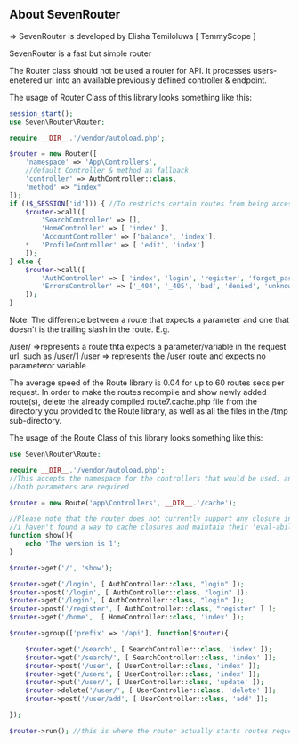 ## About SevenRouter

=> SevenRouter is developed by Elisha Temiloluwa [ TemmyScope ]	

SevenRouter is a fast but simple router

The Router class should not be used a router for API. It processes users-enetered url into an available 
previously defined controller & endpoint.

The usage of Router Class of this library looks something like this:

```php
session_start();
use Seven\Router\Router;

require __DIR__.'/vendor/autoload.php';

$router = new Router([
	'namespace' => 'App\Controllers',
	//default Controller & method as fallback
	'controller' => AuthController::class,
	'method' => "index"
]);
if (($_SESSION['id'])) { //To restricts certain routes from being accessed without a certain session set
	$router->call([
		'SearchController' => [],
		'HomeController' => [ 'index' ],
		'AccountController' => ['balance', 'index'],
 	*	'ProfileController' => [ 'edit', 'index']
	]);
} else {
	$router->call([
		'AuthController' => [ 'index', 'login', 'register', 'forgot_password', 'activate', 'about', 'logout'],
		'ErrorsController' => ['_404', '_405', 'bad', 'denied', 'unknown']
	]);
}
```


Note: The difference between a route that expects a parameter and one that doesn't is the trailing slash in the route. E.g.

/user/ =>represents a route thta expects a parameter/variable in the request url, such as /user/1
/user => represents the /user route and expects no parameteror variable

The average speed of the Route library is 0.04 for up to 60 routes secs per request.
In order to make the routes recompile and show newly added route(s), delete the already compiled route7.cache.php file from the directory you provided to the Route library, as well as all the files in the /tmp sub-directory.

The usage of the Route Class of this library looks something like this:
```php
use Seven\Router\Route;

require __DIR__.'/vendor/autoload.php';
//This accepts the namespace for the controllers that would be used. and the cache directory for the compiled routes
//both parameters are required

$router = new Route('app\Controllers', __DIR__.'/cache');

//Please note that the router does not currently support any closure instance, use standard functions
//i haven't found a way to cache closures and maintain their 'eval-ability' without suffering a high lag in performance.
function show(){
	echo 'The version is 1';
}

$router->get('/', 'show');

$router->get('/login', [ AuthController::class, "login" ]);
$router->post('/login', [ AuthController::class, "login" ]);
$router->get('/login', [ AuthController::class, "login" ]);
$router->post('/register', [ AuthController::class, "register" ] );
$router->get('/home',  [ HomeController::class, 'index' ]);

$router->group(['prefix' => '/api'], function($router){

	$router->get('/search', [ SearchController::class, 'index' ]);
	$router->get('/search/', [ SearchController::class, 'index' ]);
	$router->post('/user', [ UserController::class, 'index' ]);
	$router->get('/users', [ UserController::class, 'index' ]);
	$router->put('/user/', [ UserController::class, 'update' ]);
	$router->delete('/user/', [ UserController::class, 'delete' ]);
	$router->post('/user/add', [ UserController::class, 'add' ]);

});

$router->run(); //this is where the router actually starts routes request

```